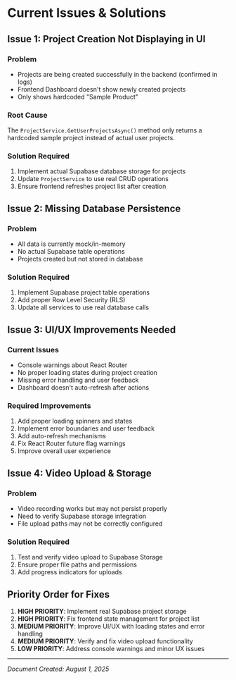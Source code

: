 # Current Issues & Solutions

## Issue 1: Project Creation Not Displaying in UI

### Problem
- Projects are being created successfully in the backend (confirmed in logs)
- Frontend Dashboard doesn't show newly created projects
- Only shows hardcoded "Sample Product"

### Root Cause
The `ProjectService.GetUserProjectsAsync()` method only returns a hardcoded sample project instead of actual user projects.

### Solution Required
1. Implement actual Supabase database storage for projects
2. Update `ProjectService` to use real CRUD operations
3. Ensure frontend refreshes project list after creation

## Issue 2: Missing Database Persistence

### Problem
- All data is currently mock/in-memory
- No actual Supabase table operations
- Projects created but not stored in database

### Solution Required
1. Implement Supabase project table operations
2. Add proper Row Level Security (RLS)
3. Update all services to use real database calls

## Issue 3: UI/UX Improvements Needed

### Current Issues
- Console warnings about React Router
- No proper loading states during project creation
- Missing error handling and user feedback
- Dashboard doesn't auto-refresh after actions

### Required Improvements
1. Add proper loading spinners and states
2. Implement error boundaries and user feedback
3. Add auto-refresh mechanisms
4. Fix React Router future flag warnings
5. Improve overall user experience

## Issue 4: Video Upload & Storage

### Problem
- Video recording works but may not persist properly
- Need to verify Supabase storage integration
- File upload paths may not be correctly configured

### Solution Required
1. Test and verify video upload to Supabase Storage
2. Ensure proper file paths and permissions
3. Add progress indicators for uploads

## Priority Order for Fixes

1. **HIGH PRIORITY**: Implement real Supabase project storage
2. **HIGH PRIORITY**: Fix frontend state management for project list
3. **MEDIUM PRIORITY**: Improve UI/UX with loading states and error handling
4. **MEDIUM PRIORITY**: Verify and fix video upload functionality
5. **LOW PRIORITY**: Address console warnings and minor UX issues

---

*Document Created: August 1, 2025*
